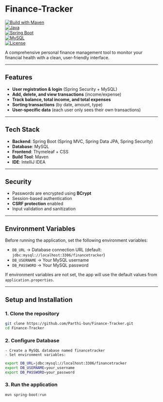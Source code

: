 # Finance-Tracker  

[![Build with Maven](https://img.shields.io/badge/Maven-Build-blue)](https://maven.apache.org/)  
[![Java](https://img.shields.io/badge/Java-17-orange)](https://www.oracle.com/java/)  
[![Spring Boot](https://img.shields.io/badge/Spring%20Boot-3.0-green)](https://spring.io/projects/spring-boot)  
[![MySQL](https://img.shields.io/badge/MySQL-8.0-blue)](https://www.mysql.com/)  
[![License](https://img.shields.io/badge/License-MIT-lightgrey)](LICENSE)  

A comprehensive personal finance management tool to monitor your financial health with a clean, user-friendly interface.  

---

## Features  
- **User registration & login** (Spring Security + MySQL)  
- **Add, delete, and view transactions** (income/expense)  
- **Track balance, total income, and total expenses**  
- **Sorting transactions** (by date, amount, type)  
- **User-specific data** (each user only sees their own transactions)  

---

## Tech Stack  
- **Backend**: Spring Boot (Spring MVC, Spring Data JPA, Spring Security)  
- **Database**: MySQL  
- **Frontend**: Thymeleaf + CSS  
- **Build Tool**: Maven  
- **IDE**: IntelliJ IDEA  

---

## Security  
- Passwords are encrypted using **BCrypt**  
- Session-based authentication  
- **CSRF protection** enabled  
- Input validation and sanitization  

---

## Environment Variables  

Before running the application, set the following environment variables:  

- `DB_URL` → Database connection URL (default: `jdbc:mysql://localhost:3306/financetracker`)  
- `DB_USERNAME` → Your MySQL username  
- `DB_PASSWORD` → Your MySQL password  

If environment variables are not set, the app will use the default values from `application.properties`.  

---

## Setup and Installation

### 1. Clone the repository  
```bash
git clone https://github.com/Parthi-bun/Finance-Tracker.git
cd Finance-Tracker
```

### 2. Configure Database
	- Create a MySQL database named financetracker
	- Set environment variables:
```bash
export DB_URL=jdbc:mysql://localhost:3306/financetracker
export DB_USERNAME=your_username
export DB_PASSWORD=your_password
```

### 3. Run the application
```bash
mvn spring-boot:run
```


